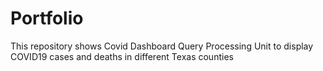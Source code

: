 # Portfolio
This repository shows Covid Dashboard Query Processing Unit to display COVID19 cases and deaths in different Texas counties
